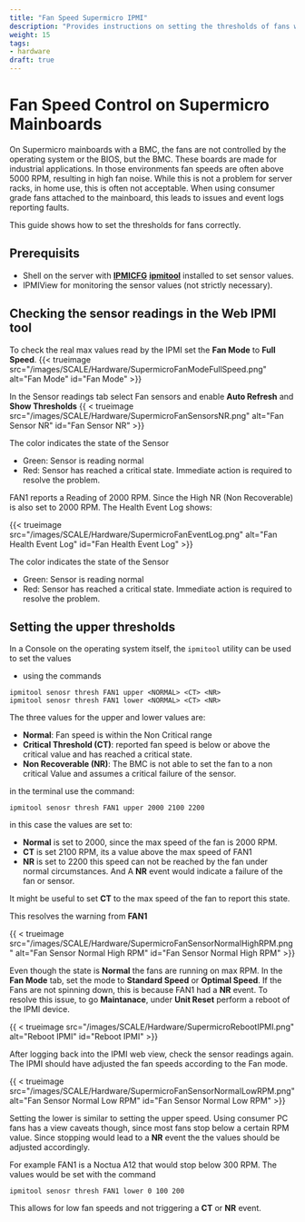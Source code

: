 ```yaml
---
title: "Fan Speed Supermicro IPMI"
description: "Provides instructions on setting the thresholds of fans with the ipmitool utility on supermicro boards."
weight: 15
tags:
- hardware
draft: true
---
```




# Fan Speed Control on Supermicro Mainboards

On Supermicro mainboards with a BMC, the fans are not controlled by the operating system or the BIOS, but the BMC. These boards are made for industrial applications. In those environments fan speeds are often above 5000 RPM, resulting in high fan noise. While this is not a problem for server racks, in home use, this is often not acceptable. 
When using consumer grade fans attached to the mainboard, this leads to issues and event logs reporting faults. 

This guide shows how to set the thresholds for fans correctly. 
## Prerequisits

- Shell on the server with [**IPMICFG**](https://www.supermicro.com/en/solutions/management-software/ipmi-utilities)  [**ipmitool**](https://github.com/ipmitool/ipmitool) installed to set sensor values.
- IPMIView for monitoring the sensor values (not strictly necessary). 

## Checking the sensor readings in the Web IPMI tool

To check the real max values read by the IPMI set the **Fan Mode** to **Full Speed**. 
{{< trueimage src="/images/SCALE/Hardware/SupermicroFanModeFullSpeed.png" alt="Fan Mode" id="Fan Mode" >}}



In the Sensor readings tab select Fan sensors and enable **Auto Refresh** and **Show Thresholds** 
{{ < trueimage src="/images/SCALE/Hardware/SupermicroFanSensorsNR.png" alt="Fan Sensor NR" id="Fan Sensor NR" >}}

The color indicates the state of the Sensor 
- Green: Sensor is reading normal 
- Red: Sensor has reached a critical state. Immediate action is required to resolve the problem.

FAN1 reports a Reading of 2000 RPM. Since the High NR (Non Recoverable) is also set to 2000 RPM. The Health Event Log shows:

{{< trueimage src="/images/SCALE/Hardware/SupermicroFanEventLog.png" alt="Fan Health Event Log" id="Fan Health Event Log" >}}


The color indicates the state of the Sensor 
- Green: Sensor is reading normal 
- Red: Sensor has reached a critical state. Immediate action is required to resolve the problem.

## Setting the upper thresholds 
In a Console on the operating system itself, the `ipmitool` utility can be used to set the values

- using the commands 
```
ipmitool senosr thresh FAN1 upper <NORMAL> <CT> <NR> 
ipmitool senosr thresh FAN1 lower <NORMAL> <CT> <NR>
```

The three values for the upper and lower values are: 
- **Normal**: Fan speed is within the Non Critical range  
- **Critical Threshold (CT)**: reported fan speed is below or above the critical value and  has reached a critical state.
- **Non Recoverable (NR)**: The BMC is not able to set the fan to a non critical Value and assumes a critical failure of the sensor.

in the terminal use the command:
```
ipmitool senosr thresh FAN1 upper 2000 2100 2200 
```

in this case the values are set to: 
- **Normal** is set to 2000, since the max speed of the fan is 2000 RPM. 
- **CT** is set 2100 RPM, its a value above the max speed of FAN1
- **NR** is set to 2200 this speed can not be reached by the fan under normal circumstances. And A **NR** event would indicate a failure of the fan or sensor. 

It might be useful to set **CT** to the max speed of the fan to report this state. 

This resolves the warning from **FAN1**

{{ < trueimage src="/images/SCALE/Hardware/SupermicroFanSensorNormalHighRPM.png" alt="Fan Sensor Normal High RPM" id="Fan Sensor Normal High RPM" >}}


Even though the state is **Normal** the fans are running on max RPM. In the **Fan Mode** tab, set the mode to **Standard Speed** or **Optimal Speed**. If the Fans are not spinning down, this is because FAN1 had a **NR** event. 
To resolve this issue, to go **Maintanace**, under **Unit Reset** perform a reboot of the IPMI device. 
    
{{ < trueimage src="/images/SCALE/Hardware/SupermicroRebootIPMI.png" alt="Reboot IPMI" id="Reboot IPMI" >}}

After logging back into the IPMI web view, check the sensor readings again. The IPMI should have adjusted the fan speeds according to the Fan mode. 

{{ < trueimage src="/images/SCALE/Hardware/SupermicroFanSensorNormalLowRPM.png" alt="Fan Sensor Normal Low RPM" id="Fan Sensor Normal Low RPM" >}}


Setting the lower is similar to setting the upper speed. Using consumer PC fans has a view caveats though, since most fans stop below a certain RPM value. Since stopping would lead to a **NR** event the the values should be adjusted accordingly.

For example FAN1 is a Noctua A12 that would stop below 300 RPM. The values would be set with the command

```
ipmitool senosr thresh FAN1 lower 0 100 200
```

This allows for low fan speeds and not triggering a **CT** or **NR** event. 